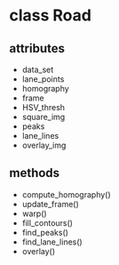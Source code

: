# class Road
## attributes
- data_set
- lane_points
- homography 
- frame
- HSV_thresh
- square_img
- peaks
- lane_lines
- overlay_img

## methods
- compute_homography()
- update_frame()
- warp()
- fill_contours()
- find_peaks()
- find_lane_lines()
- overlay()



